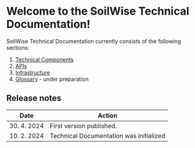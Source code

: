 # Welcome to the SoilWise Technical Documentation!

SoilWise Technical Documentation currently consists of the following sections:

1. [Technical Components](technical_components/technical_components.md)
2. [APIs](apis/apis-intro.md)
3. [Infrastructure](infrastructure/infrastructure-intro.md)
4. [Glossary](glossary/glossary-intro.md) - under preparation


## Release notes

|Date|Action|
|----|-----------|
|30. 4. 2024|First version published.|
|10. 2. 2024|Technical Documentation was initialized|
